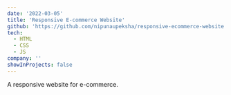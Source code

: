```yaml
---
date: '2022-03-05'
title: 'Responsive E-commerce Website'
github: 'https://github.com/nipunaupeksha/responsive-ecommerce-website'
tech:
  - HTML
  - CSS
  - JS
company: ''
showInProjects: false
---
```


A responsive website for e-commerce.
